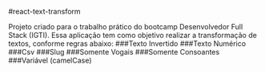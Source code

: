 #react-text-transform

Projeto criado para o trabalho prático do bootcamp Desenvolvedor Full Stack (IGTI).
Essa aplicação tem como objetivo realizar a transformação de textos, conforme regras abaixo:
###Texto Invertido
###Texto Numérico
###Csv
###Slug
###Somente Vogais
###Somente Consoantes
###Variável (camelCase)